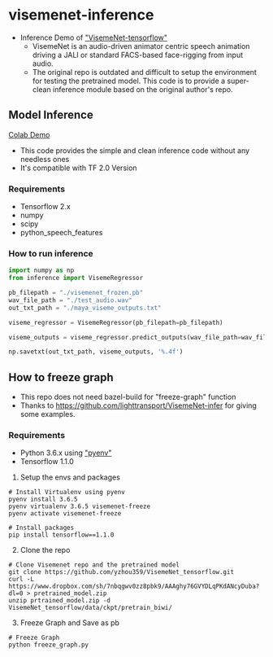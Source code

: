 # visemenet-inference
- Inference Demo of ["VisemeNet-tensorflow"](https://github.com/yzhou359/VisemeNet_tensorflow) 
    * VisemeNet is an audio-driven animator centric speech animation driving a JALI or standard FACS-based face-rigging from input audio. 
    * The original repo is outdated and difficult to setup the environment for testing the pretrained model. This code is to provide a super-clean inference module based on the original author's repo.

## Model Inference
[Colab Demo](https://colab.research.google.com/drive/1dS4chsaFdC1D3vBaIaqIhBNaGSzXtzAc?usp=sharing)

- This code provides the simple and clean inference code without any needless ones
- It's compatible with TF 2.0 Version

### Requirements
* Tensorflow 2.x
* numpy
* scipy
* python_speech_features

### How to run inference
```python
import numpy as np
from inference import VisemeRegressor

pb_filepath = "./visemenet_frozen.pb"
wav_file_path = "./test_audio.wav"
out_txt_path = "./maya_viseme_outputs.txt"

viseme_regressor = VisemeRegressor(pb_filepath=pb_filepath)

viseme_outputs = viseme_regressor.predict_outputs(wav_file_path=wav_file_path)

np.savetxt(out_txt_path, viseme_outputs, '%.4f')
```

## How to freeze graph
- This repo does not need bazel-build for "freeze-graph" function
- Thanks to https://github.com/lighttransport/VisemeNet-infer for giving some examples.

### Requirements
* Python 3.6.x using ["pyenv"](https://github.com/pyenv/pyenv)
* Tensorflow 1.1.0

1. Setup the envs and packages
```shell
# Install Virtualenv using pyenv
pyenv install 3.6.5
pyenv virtualenv 3.6.5 visemenet-freeze
pyenv activate visemenet-freeze
```
```shell
# Install packages
pip install tensorflow==1.1.0
```

2. Clone the repo
```shell
# Clone Visemenet repo and the pretrained model
git clone https://github.com/yzhou359/VisemeNet_tensorflow.git
curl -L https://www.dropbox.com/sh/7nbqgwv0zz8pbk9/AAAghy76GVYDLqPKdANcyDuba?dl=0 > pretrained_model.zip
unzip prtrained_model.zip -d VisemeNet_tensorflow/data/ckpt/pretrain_biwi/
```

3. Freeze Graph and Save as pb
```shell
# Freeze Graph
python freeze_graph.py
```
